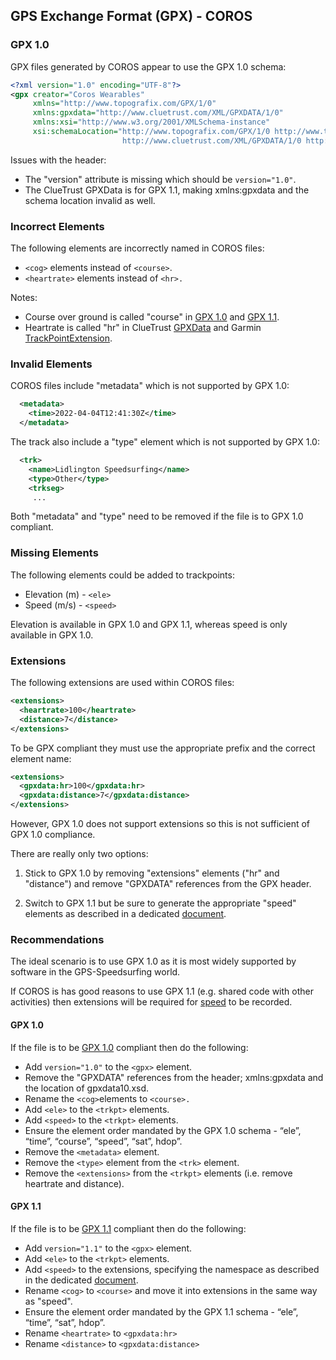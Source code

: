 ## GPS Exchange Format (GPX) - COROS

### GPX 1.0

GPX files generated by COROS appear to use the GPX 1.0 schema:

```xml
<?xml version="1.0" encoding="UTF-8"?>
<gpx creator="Coros Wearables"
     xmlns="http://www.topografix.com/GPX/1/0"
     xmlns:gpxdata="http://www.cluetrust.com/XML/GPXDATA/1/0"
     xmlns:xsi="http://www.w3.org/2001/XMLSchema-instance"
     xsi:schemaLocation="http://www.topografix.com/GPX/1/0 http://www.topografix.com/GPX/1/0/gpx.xsd
                         http://www.cluetrust.com/XML/GPXDATA/1/0 http://www.cluetrust.com/Schemas/gpxdata10.xsd">
```

Issues with the header:

- The "version" attribute is missing which should be `version="1.0"`.
- The ClueTrust GPXData is for GPX 1.1, making xmlns:gpxdata and the schema location invalid as well.



### Incorrect Elements

The following elements are incorrectly named in COROS files:

- `<cog>` elements instead of `<course>`.
- `<heartrate>` elements instead of `<hr>.`

Notes:

- Course over ground is called "course" in [GPX 1.0](https://www.topografix.com/GPX/1/0/gpx.xsd) and [GPX 1.1](https://www.topografix.com/GPX/1/1/gpx.xsd).
- Heartrate is called "hr" in ClueTrust [GPXData](http://www.cluetrust.com/Schemas/gpxdata10.xsd) and Garmin [TrackPointExtension](http://www.garmin.com/xmlschemas/TrackPointExtensionv2.xsd).



### Invalid Elements

COROS files include "metadata" which is not supported by GPX 1.0:

```xml
  <metadata>
    <time>2022-04-04T12:41:30Z</time>
  </metadata>
```

The track also include a "type" element which is not supported by GPX 1.0:

```xml
  <trk>
    <name>Lidlington Speedsurfing</name>
    <type>Other</type>
    <trkseg>
     ...
```

Both "metadata" and "type" need to be removed if the file is to GPX 1.0 compliant.



### Missing Elements

The following elements could be added to trackpoints:

- Elevation (m) - `<ele>`
- Speed (m/s) - `<speed>`

Elevation is available in GPX 1.0 and GPX 1.1, whereas speed is only available in GPX 1.0.



### Extensions

The following extensions are used within COROS files:


```xml
<extensions>
  <heartrate>100</heartrate>
  <distance>7</distance>
</extensions>
```

To be GPX compliant they must use the appropriate prefix and the correct element name:

```xml
<extensions>
  <gpxdata:hr>100</gpxdata:hr>
  <gpxdata:distance>7</gpxdata:distance>
</extensions>
```

However, GPX 1.0 does not support extensions so this is not sufficient of GPX 1.0 compliance.

There are really only two options:

1) Stick to GPX 1.0 by removing "extensions" elements ("hr" and "distance") and remove "GPXDATA" references from the GPX header.

2) Switch to GPX 1.1 but be sure to generate the appropriate "speed" elements as described in a dedicated [document](../speed.md).



### Recommendations

The ideal scenario is to use GPX 1.0 as it is most widely supported by software in the GPS-Speedsurfing world.

If COROS is has good reasons to use GPX 1.1 (e.g. shared code with other activities) then extensions will be required for [speed](../speed.md) to be recorded. 



#### GPX 1.0

If the file is to be [GPX 1.0](https://www.topografix.com/GPX/1/0/gpx.xsd) compliant then do the following:

- Add `version="1.0"` to the `<gpx>` element.
- Remove the "GPXDATA" references from the header; xmlns:gpxdata and the location of gpxdata10.xsd.
- Rename the `<cog>`elements  to `<course>.`
- Add `<ele>` to the `<trkpt>` elements.
- Add `<speed>` to the `<trkpt>` elements.
- Ensure the element order mandated by the GPX 1.0 schema - “ele”, “time”, “course”, “speed”, “sat”, hdop”.
- Remove the `<metadata>` element.
- Remove the `<type>` element from the `<trk>` element.
- Remove the `<extensions>` from the `<trkpt>` elements (i.e. remove heartrate and distance).



#### GPX 1.1

If the file is to be [GPX 1.1](https://www.topografix.com/GPX/1/1/gpx.xsd) compliant then do the following:

- Add `version="1.1"` to the `<gpx>` element.
- Add `<ele>` to the `<trkpt>` elements.
- Add `<speed>` to the extensions, specifying the namespace as described in the dedicated [document](../speed.md).
- Rename `<cog>` to `<course>` and move it into extensions in the same way as "speed".
- Ensure the element order mandated by the GPX 1.1 schema - “ele”, “time”, “sat”, hdop”.
- Rename `<heartrate>` to `<gpxdata:hr>`
- Rename `<distance>` to `<gpxdata:distance>`
